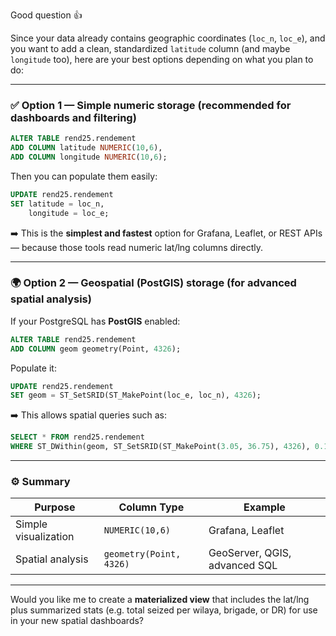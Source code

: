 Good question 👍

Since your data already contains geographic coordinates (`loc_n`, `loc_e`), and you want to add a clean, standardized `latitude` column (and maybe `longitude` too), here are your best options depending on what you plan to do:

---

### ✅ **Option 1 — Simple numeric storage (recommended for dashboards and filtering)**

```sql
ALTER TABLE rend25.rendement
ADD COLUMN latitude NUMERIC(10,6),
ADD COLUMN longitude NUMERIC(10,6);
```

Then you can populate them easily:

```sql
UPDATE rend25.rendement
SET latitude = loc_n,
    longitude = loc_e;
```

➡️ This is the **simplest and fastest** option for Grafana, Leaflet, or REST APIs — because those tools read numeric lat/lng columns directly.

---

### 🌍 **Option 2 — Geospatial (PostGIS) storage (for advanced spatial analysis)**

If your PostgreSQL has **PostGIS** enabled:

```sql
ALTER TABLE rend25.rendement
ADD COLUMN geom geometry(Point, 4326);
```

Populate it:

```sql
UPDATE rend25.rendement
SET geom = ST_SetSRID(ST_MakePoint(loc_e, loc_n), 4326);
```

➡️ This allows spatial queries such as:

```sql
SELECT * FROM rend25.rendement
WHERE ST_DWithin(geom, ST_SetSRID(ST_MakePoint(3.05, 36.75), 4326), 0.1);
```

---

### ⚙️ **Summary**

| Purpose              | Column Type             | Example                       |
| -------------------- | ----------------------- | ----------------------------- |
| Simple visualization | `NUMERIC(10,6)`         | Grafana, Leaflet              |
| Spatial analysis     | `geometry(Point, 4326)` | GeoServer, QGIS, advanced SQL |

---

Would you like me to create a **materialized view** that includes the lat/lng plus summarized stats (e.g. total seized per wilaya, brigade, or DR) for use in your new spatial dashboards?
